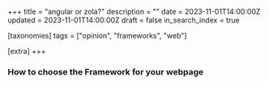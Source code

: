 +++
title = "angular or zola?"
description = ""
date = 2023-11-01T14:00:00Z
updated = 2023-11-01T14:00:00Z
draft = false
in_search_index = true

[taxonomies]
tags = ["opinion", "frameworks", "web"]

[extra]
+++

### How to choose the Framework for your webpage